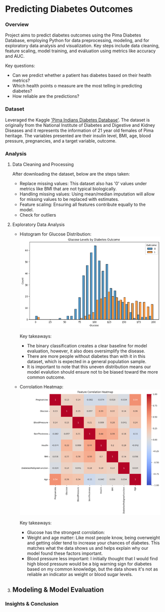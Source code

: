 # Predicting Diabetes Outcomes

### Overview
Project aims to predict diabetes outcomes using the Pima Diabetes Database, employing Python for data preprocessing, modeling, and for exploratory data analysis and visualization. Key steps include data cleaning, feature scaling, model training, and evaluation using metrics like accuracy and AUC.
   
   Key questions:
   - Can we predict whether a patient has diabetes based on their health metrics?
   - Which health points o measure are the most telling in predicting diabetes?
   - How reliable are the predictions?

### Dataset 
Leveraged the Kaggle ['Pima Indians Diabetes Database'](https://www.kaggle.com/datasets/uciml/pima-indians-diabetes-database/data). The dataset is originally from the National Institute of Diabetes and Digestive and Kidney Diseases and it represents the information of 21 year old females of Pima heritage. The variables presented are their insulin level, BMI, age, blood pressure, pregnancies, and a target variable, outcome. 

### Analysis
1. Data Cleaning and Processing

   After downloading the dataset, below are the steps taken:
   - Replace missing values: This dataset also has '0' values under metrics like BMI that are not typical biologically.
   - Handling missing values: Using mean/median imputation will allow for missing values to be replaced with estimates.
   - Feature scaling: Ensuring all features contribute equally to the model.
   - Check for outliers
   
3. Exploratory Data Analysis
   - Histogram for Glucose Distribution:
     ![histogram.png](https://github.com/julielsa/Python-predicting-diabetes-outcomes/blob/main/histogram.png)

     Key takeaways:
     - The binary classification creates a clear baseline for model evaluation, however, it also does oversimplify the disease.
     - There are more people without diabetes than with it in this dataset, which is expected in a general population sample.
     - It is important to note that this uneven distribution means our model evalution should ensure not to be biased toward the more common outcome.
   - Corrolation Heatmap:
     ![heatmap.png](https://github.com/julielsa/Python-predicting-diabetes-outcomes/blob/main/heatmap.png)

     Key takeaways:
     - Glucose has the strongest corrolation: 
     - Weight and age matter: Like most people know, being overweight and getting older tend to increase your chances of diabetes. This matches what the data shows us and helps explain why our model found these factors important.
     - Blood pressure less important: I initially thought that I would find high blood pressure would be a big warning sign for diabetes based on my common knowledge, but the data shows it's not as reliable an indicator as weight or blood sugar levels.
         
4. Modeling & Model Evaluation
   - 
   
### Insights & Conclusion

